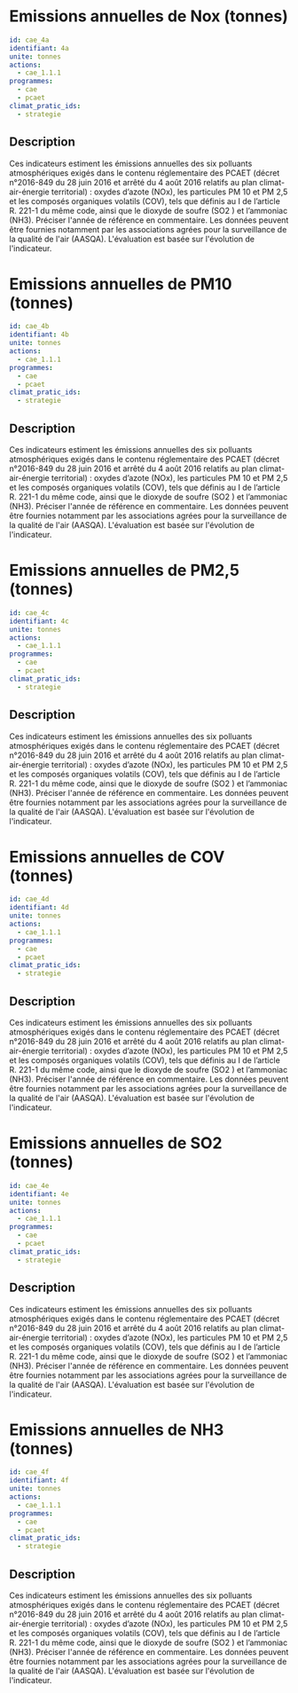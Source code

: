 # Emissions annuelles de Nox (tonnes)
```yaml
id: cae_4a
identifiant: 4a
unite: tonnes
actions:
  - cae_1.1.1
programmes:
  - cae
  - pcaet
climat_pratic_ids:
  - strategie
```
## Description
Ces indicateurs estiment les émissions annuelles des six polluants atmosphériques exigés dans le contenu réglementaire des PCAET (décret n°2016-849 du 28 juin 2016 et arrêté du 4 août 2016 relatifs au plan climat-air-énergie territorial) : oxydes d’azote (NOx), les particules PM 10 et PM 2,5 et les composés organiques volatils (COV), tels que définis au I de l’article R. 221-1 du même code, ainsi que le dioxyde de soufre (SO2 ) et l’ammoniac (NH3). Préciser l'année de référence en commentaire. Les données peuvent être fournies notamment par les associations agrées pour la surveillance de la qualité de l'air (AASQA). L'évaluation est basée sur l'évolution de l'indicateur.




# Emissions annuelles de PM10 (tonnes)
```yaml
id: cae_4b
identifiant: 4b
unite: tonnes
actions:
  - cae_1.1.1
programmes:
  - cae
  - pcaet
climat_pratic_ids:
  - strategie
```
## Description
Ces indicateurs estiment les émissions annuelles des six polluants atmosphériques exigés dans le contenu réglementaire des PCAET (décret n°2016-849 du 28 juin 2016 et arrêté du 4 août 2016 relatifs au plan climat-air-énergie territorial) : oxydes d’azote (NOx), les particules PM 10 et PM 2,5 et les composés organiques volatils (COV), tels que définis au I de l’article R. 221-1 du même code, ainsi que le dioxyde de soufre (SO2 ) et l’ammoniac (NH3). Préciser l'année de référence en commentaire. Les données peuvent être fournies notamment par les associations agrées pour la surveillance de la qualité de l'air (AASQA). L'évaluation est basée sur l'évolution de l'indicateur.




# Emissions annuelles de PM2,5 (tonnes)
```yaml
id: cae_4c
identifiant: 4c
unite: tonnes
actions:
  - cae_1.1.1
programmes:
  - cae
  - pcaet
climat_pratic_ids:
  - strategie
```
## Description
Ces indicateurs estiment les émissions annuelles des six polluants atmosphériques exigés dans le contenu réglementaire des PCAET (décret n°2016-849 du 28 juin 2016 et arrêté du 4 août 2016 relatifs au plan climat-air-énergie territorial) : oxydes d’azote (NOx), les particules PM 10 et PM 2,5 et les composés organiques volatils (COV), tels que définis au I de l’article R. 221-1 du même code, ainsi que le dioxyde de soufre (SO2 ) et l’ammoniac (NH3). Préciser l'année de référence en commentaire. Les données peuvent être fournies notamment par les associations agrées pour la surveillance de la qualité de l'air (AASQA). L'évaluation est basée sur l'évolution de l'indicateur.




# Emissions annuelles de COV (tonnes)
```yaml
id: cae_4d
identifiant: 4d
unite: tonnes
actions:
  - cae_1.1.1
programmes:
  - cae
  - pcaet
climat_pratic_ids:
  - strategie
```
## Description
Ces indicateurs estiment les émissions annuelles des six polluants atmosphériques exigés dans le contenu réglementaire des PCAET (décret n°2016-849 du 28 juin 2016 et arrêté du 4 août 2016 relatifs au plan climat-air-énergie territorial) : oxydes d’azote (NOx), les particules PM 10 et PM 2,5 et les composés organiques volatils (COV), tels que définis au I de l’article R. 221-1 du même code, ainsi que le dioxyde de soufre (SO2 ) et l’ammoniac (NH3). Préciser l'année de référence en commentaire. Les données peuvent être fournies notamment par les associations agrées pour la surveillance de la qualité de l'air (AASQA). L'évaluation est basée sur l'évolution de l'indicateur.




# Emissions annuelles de SO2  (tonnes)
```yaml
id: cae_4e
identifiant: 4e
unite: tonnes
actions:
  - cae_1.1.1
programmes:
  - cae
  - pcaet
climat_pratic_ids:
  - strategie
```
## Description
Ces indicateurs estiment les émissions annuelles des six polluants atmosphériques exigés dans le contenu réglementaire des PCAET (décret n°2016-849 du 28 juin 2016 et arrêté du 4 août 2016 relatifs au plan climat-air-énergie territorial) : oxydes d’azote (NOx), les particules PM 10 et PM 2,5 et les composés organiques volatils (COV), tels que définis au I de l’article R. 221-1 du même code, ainsi que le dioxyde de soufre (SO2 ) et l’ammoniac (NH3). Préciser l'année de référence en commentaire. Les données peuvent être fournies notamment par les associations agrées pour la surveillance de la qualité de l'air (AASQA). L'évaluation est basée sur l'évolution de l'indicateur.




# Emissions annuelles de NH3 (tonnes)
```yaml
id: cae_4f
identifiant: 4f
unite: tonnes
actions:
  - cae_1.1.1
programmes:
  - cae
  - pcaet
climat_pratic_ids:
  - strategie
```
## Description
Ces indicateurs estiment les émissions annuelles des six polluants atmosphériques exigés dans le contenu réglementaire des PCAET (décret n°2016-849 du 28 juin 2016 et arrêté du 4 août 2016 relatifs au plan climat-air-énergie territorial) : oxydes d’azote (NOx), les particules PM 10 et PM 2,5 et les composés organiques volatils (COV), tels que définis au I de l’article R. 221-1 du même code, ainsi que le dioxyde de soufre (SO2 ) et l’ammoniac (NH3). Préciser l'année de référence en commentaire. Les données peuvent être fournies notamment par les associations agrées pour la surveillance de la qualité de l'air (AASQA). L'évaluation est basée sur l'évolution de l'indicateur.




